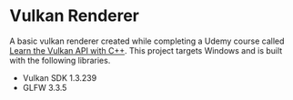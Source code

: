# Vulkan Renderer
A basic vulkan renderer created while completing a Udemy course called [Learn the Vulkan API with C++](https://www.udemy.com/course/learn-the-vulkan-api-with-cpp/). This project targets Windows and is built with the following libraries.
- Vulkan SDK 1.3.239
- GLFW 3.3.5
